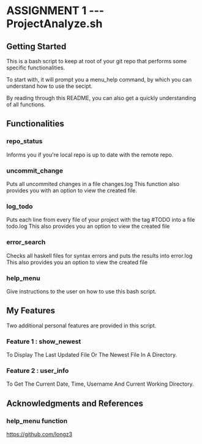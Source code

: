 # ASSIGNMENT 1 --- ProjectAnalyze.sh

## Getting Started

This is a bash script to keep at root of your git repo that performs some specific functionalities.

To start with, it will prompt you a menu_help command, by which you can understand how to use the secipt.

By reading through this README, you can also get a quickly understanding of all functions.

## Functionalities

### repo_status

Informs you if you're local repo is up to date with the remote repo.

### uncommit_change

Puts all uncommited changes in a file changes.log
This function also provides you with an option to view the created file.

### log_todo

Puts each line from every file of your project with the tag #TODO into a file todo.log
This also provides you an option to view the created file

### error_search

Checks all haskell files for syntax errors and puts the results into error.log
This also provides you an option to view the created file

### help_menu

Give instructions to the user on how to use this bash script.

## My Features

Two additional personal features are provided in this script.

### Feature 1 : show_newest

To Display The Last Updated File Or The Newest File In A Directory.

### Feature 2 : user_info 

To Get The Current Date, Time, Username And Current Working Directory.

## Acknowledgments and References

### help_menu function
https://github.com/longz3 




